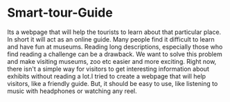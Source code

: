 # Smart-tour-Guide
Its a webpage that will help the tourists to learn about that particular place. In short it will act as an online guide.
Many people find it difficult to learn and have fun at museums. Reading long descriptions, especially those who find reading a challenge can be a drawback. We want to solve this problem and make visiting museums, zoo etc easier and more exciting. Right now, there isn't a simple way for visitors to get interesting information about exhibits without reading a lot.I tried to create a webpage that will help visitors, like a friendly guide. But, it should be easy to use, like listening to music with headphones or watching any reel.
